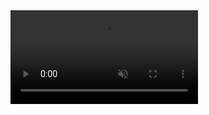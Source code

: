 <video loop="true" muted="true" src="https://github.com/user-attachments/assets/b9369d71-e51f-4397-855b-5d54b8432ea7" type="video/mp4">
</video>
